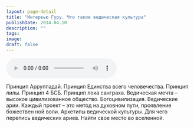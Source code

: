 ```yaml
---
layout: page-detail
title: "Интервью Гуру. Что такое ведическая культура"
publishDate: 2014.04.10
description: ""
tags:
image:
draft: false
---
```


<audio title="2014.04.10 - Интервью Гуру. Что такое ведическая культура.mp3" src="/upload/iblock/3df/3df8e930d247e08cd7e5bcf8db3fd090.mp3" controls=""></audio>

 Принцип Арруппадай. Принцип Единства всего человечества. Принцип лилы. Принцип 4 БСБ. Принцип лока санграха. Ведическая мечта – высокое цивилизованное общество. Богоцивилизация. Ведические арии. Каждый проект – это метод на духовном пути, проявление божествен ной воли. Архетипы ведической культуры. Для чего перепись ведических ариев. Найти свое место во вселенной. 

  
